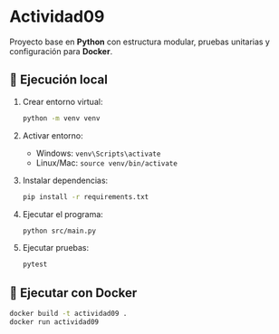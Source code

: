# Actividad09

Proyecto base en **Python** con estructura modular, pruebas unitarias y configuración para **Docker**.

## 🚀 Ejecución local

1. Crear entorno virtual:
   ```bash
   python -m venv venv
   ```

2. Activar entorno:
   - Windows: `venv\Scripts\activate`
   - Linux/Mac: `source venv/bin/activate`

3. Instalar dependencias:
   ```bash
   pip install -r requirements.txt
   ```

4. Ejecutar el programa:
   ```bash
   python src/main.py
   ```

5. Ejecutar pruebas:
   ```bash
   pytest
   ```

## 🐳 Ejecutar con Docker

```bash
docker build -t actividad09 .
docker run actividad09
```
